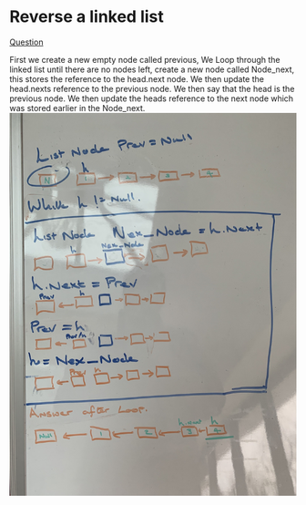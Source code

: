 # Reverse a linked list

[Question](https://leetcode.com/problems/reverse-linked-list/)

First we create a new empty node called previous, We Loop through the linked list until there are no nodes left, create a new node called Node_next, this stores the reference to the head.next node. We then update the head.nexts reference to the previous node. We then say that the head is the previous node.
We then update the heads reference to the next node which was stored earlier in the Node_next.
![Simple whiteboard drawing for explanation](image.jpg)
